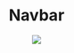 <h1 align="center">Navbar</h1>
<p align="center">
  <img src="https://user-images.githubusercontent.com/73148019/132048385-d85a8e7a-ac8d-4b55-880c-e0e49f750cf1.png">
</p>

